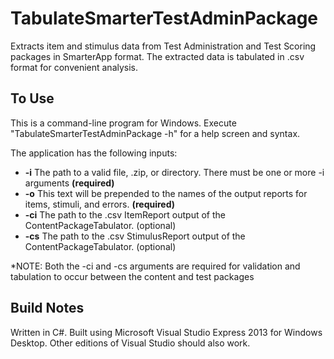 # TabulateSmarterTestAdminPackage
Extracts item and stimulus data from Test Administration and Test Scoring packages in SmarterApp format. The extracted data is tabulated in .csv format for convenient analysis.

## To Use
This is a command-line program for Windows. Execute "TabulateSmarterTestAdminPackage -h" for a help screen and syntax.

The application has the following inputs:
- **-i** The path to a valid file, .zip, or directory. There must be one or more -i arguments **(required)**
- **-o** This text will be prepended to the names of the output reports for items, stimuli, and errors. **(required)**
- **-ci** The path to the .csv ItemReport output of the ContentPackageTabulator. (optional)
- **-cs** The path to the .csv StimulusReport output of the ContentPackageTabulator. (optional)

*NOTE: Both the -ci and -cs arguments are required for validation and tabulation to occur between the content and test packages

## Build Notes
Written in C#. Built using Microsoft Visual Studio Express 2013 for Windows Desktop. Other editions of Visual Studio should also work.
 
